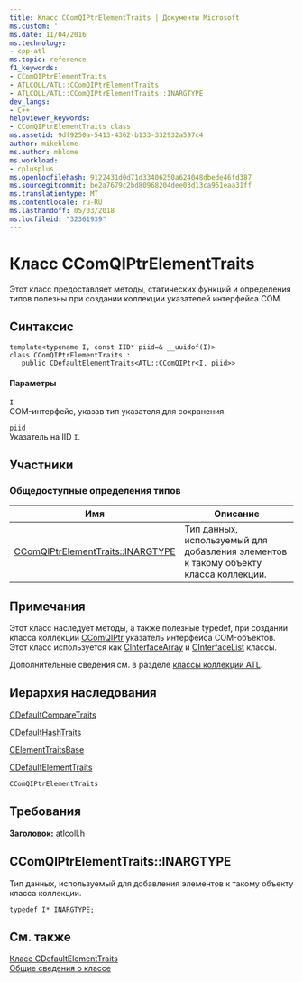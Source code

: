 ```yaml
---
title: Класс CComQIPtrElementTraits | Документы Microsoft
ms.custom: ''
ms.date: 11/04/2016
ms.technology:
- cpp-atl
ms.topic: reference
f1_keywords:
- CComQIPtrElementTraits
- ATLCOLL/ATL::CComQIPtrElementTraits
- ATLCOLL/ATL::CComQIPtrElementTraits::INARGTYPE
dev_langs:
- C++
helpviewer_keywords:
- CComQIPtrElementTraits class
ms.assetid: 9df9250a-5413-4362-b133-332932a597c4
author: mikeblome
ms.author: mblome
ms.workload:
- cplusplus
ms.openlocfilehash: 9122431d0d71d33406250a624048dbede46fd387
ms.sourcegitcommit: be2a7679c2bd80968204dee03d13ca961eaa31ff
ms.translationtype: MT
ms.contentlocale: ru-RU
ms.lasthandoff: 05/03/2018
ms.locfileid: "32361939"
---
```

# <a name="ccomqiptrelementtraits-class"></a>Класс CComQIPtrElementTraits
Этот класс предоставляет методы, статических функций и определения типов полезны при создании коллекции указателей интерфейса СОМ.  
  
## <a name="syntax"></a>Синтаксис  
  
```
template<typename I, const IID* piid=& __uuidof(I)>  
class CComQIPtrElementTraits : 
   public CDefaultElementTraits<ATL::CComQIPtr<I, piid>>
```  
  
#### <a name="parameters"></a>Параметры  
 `I`  
 COM-интерфейс, указав тип указателя для сохранения.  
  
 `piid`  
 Указатель на IID `I`.  
  
## <a name="members"></a>Участники  
  
### <a name="public-typedefs"></a>Общедоступные определения типов  
  
|Имя|Описание|  
|----------|-----------------|  
|[CComQIPtrElementTraits::INARGTYPE](#inargtype)|Тип данных, используемый для добавления элементов к такому объекту класса коллекции.|  
  
## <a name="remarks"></a>Примечания  
 Этот класс наследует методы, а также полезные typedef, при создании класса коллекции [CComQIPtr](../../atl/reference/ccomqiptr-class.md) указатель интерфейса COM-объектов. Этот класс используется как [CInterfaceArray](../../atl/reference/cinterfacearray-class.md) и [CInterfaceList](../../atl/reference/cinterfacelist-class.md) классы.  
  
 Дополнительные сведения см. в разделе [классы коллекций ATL](../../atl/atl-collection-classes.md).  
  
## <a name="inheritance-hierarchy"></a>Иерархия наследования  
 [CDefaultCompareTraits](../../atl/reference/cdefaultcomparetraits-class.md)  
  
 [CDefaultHashTraits](../../atl/reference/cdefaulthashtraits-class.md)  
  
 [CElementTraitsBase](../../atl/reference/celementtraitsbase-class.md)  
  
 [CDefaultElementTraits](../../atl/reference/cdefaultelementtraits-class.md)  
  
 `CComQIPtrElementTraits`  
  
## <a name="requirements"></a>Требования  
 **Заголовок:** atlcoll.h  
  
##  <a name="inargtype"></a>  CComQIPtrElementTraits::INARGTYPE  
 Тип данных, используемый для добавления элементов к такому объекту класса коллекции.  
  
```
typedef I* INARGTYPE;
```  
  
## <a name="see-also"></a>См. также  
 [Класс CDefaultElementTraits](../../atl/reference/cdefaultelementtraits-class.md)   
 [Общие сведения о классе](../../atl/atl-class-overview.md)
